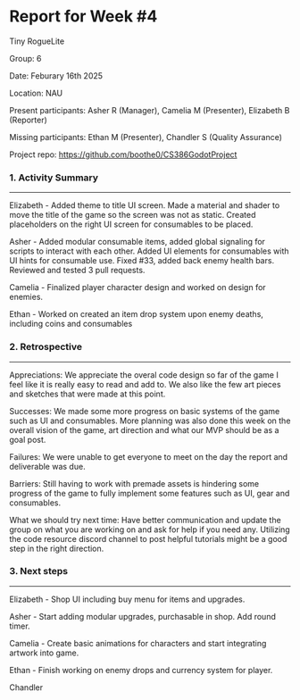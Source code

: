 # Report for Week #4
Tiny RogueLite

Group: 6

Date: Feburary 16th 2025

Location: NAU

Present participants: Asher R (Manager), Camelia M (Presenter), Elizabeth B (Reporter)

Missing participants: Ethan M (Presenter), Chandler S (Quality Assurance) 

Project repo: https://github.com/boothe0/CS386GodotProject

### 1. Activity Summary
****

Elizabeth - Added theme to title UI screen. Made a material and shader to move the title of the game so the screen
was not as static. Created placeholders on the right UI screen for consumables to be placed. 

Asher - Added modular consumable items, added global signaling for scripts to interact with each other. Added UI elements
for consumables with UI hints for consumable use. Fixed #33, added back enemy health bars. Reviewed and tested 3 pull requests.

Camelia - Finalized player character design and worked on design for enemies.

Ethan - Worked on created an item drop system upon enemy deaths, including coins and consumables

### 2. Retrospective
****

Appreciations: We appreciate the overal code design so far of the game I feel like it is really easy to read and add to. We
also like the few art pieces and sketches that were made at this point.

Successes: We made some more progress on basic systems of the game such as UI and consumables. More planning was also
done this week on the overall vision of the game, art direction and what our MVP should be as a goal post.

Failures: We were unable to get everyone to  meet on the day the report and deliverable was due.

Barriers: Still having to work with premade assets is hindering some progress of the game to fully implement some features
such as UI, gear and consumables.

What we should try next time: Have better communication and update the group on what you are working on and ask for help 
if you need any. Utilizing the code resource discord channel to post helpful tutorials might be a good step in the right
direction.

### 3. Next steps
****

Elizabeth - Shop UI including buy menu for items and upgrades.

Asher - Start adding modular upgrades, purchasable in shop. Add round timer.

Camelia - Create basic animations for characters and start integrating artwork into game.

Ethan - Finish working on enemy drops and currency system for player.

Chandler

